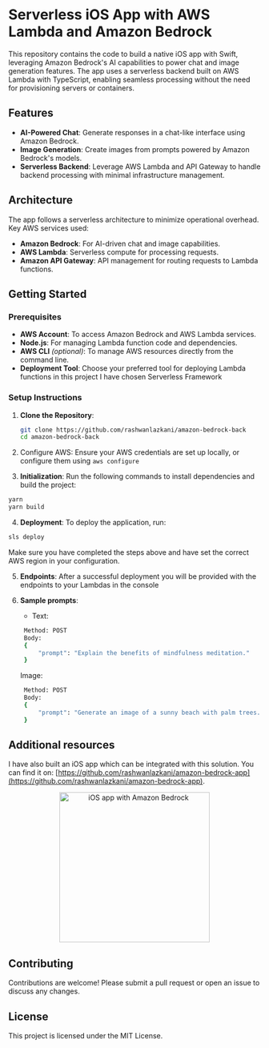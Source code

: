 # Serverless iOS App with AWS Lambda and Amazon Bedrock

This repository contains the code to build a native iOS app with Swift, leveraging Amazon Bedrock's AI capabilities to power chat and image generation features. The app uses a serverless backend built on AWS Lambda with TypeScript, enabling seamless processing without the need for provisioning servers or containers.

## Features

- **AI-Powered Chat**: Generate responses in a chat-like interface using Amazon Bedrock.
- **Image Generation**: Create images from prompts powered by Amazon Bedrock's models.
- **Serverless Backend**: Leverage AWS Lambda and API Gateway to handle backend processing with minimal infrastructure management.

## Architecture

The app follows a serverless architecture to minimize operational overhead. Key AWS services used:

- **Amazon Bedrock**: For AI-driven chat and image capabilities.
- **AWS Lambda**: Serverless compute for processing requests.
- **Amazon API Gateway**: API management for routing requests to Lambda functions.

## Getting Started

### Prerequisites

- **AWS Account**: To access Amazon Bedrock and AWS Lambda services.
- **Node.js**: For managing Lambda function code and dependencies.
- **AWS CLI** *(optional)*: To manage AWS resources directly from the command line.
- **Deployment Tool**: Choose your preferred tool for deploying Lambda functions in this project I have chosen Serverless Framework

### Setup Instructions

1. **Clone the Repository**:
   ```bash
   git clone https://github.com/rashwanlazkani/amazon-bedrock-back
   cd amazon-bedrock-back
   ```

2. Configure AWS: Ensure your AWS credentials are set up locally, or configure them using `aws configure`

3. **Initialization**: Run the following commands to install dependencies and build the project:
  ```bash
  yarn
  yarn build
  ```

4. **Deployment**: To deploy the application, run:
  ```bash
  sls deploy
  ````
  Make sure you have completed the steps above and have set the correct AWS region in your configuration.

5. **Endpoints**: After a successful deployment you will be provided with the endpoints to your Lambdas in the console

6. **Sample prompts**:
   * Text:
   ```bash
    Method: POST
    Body:
    {
        "prompt": "Explain the benefits of mindfulness meditation."
    }
   ```


   Image:
   ```bash
    Method: POST
    Body:
    {
        "prompt": "Generate an image of a sunny beach with palm trees."
    }
   ```

## Additional resources
I have also built an iOS app which can be integrated with this solution. You can find it on: [https://github.com/rashwanlazkani/amazon-bedrock-app](https://github.com/rashwanlazkani/amazon-bedrock-app).
<p align="center"><img width="300" alt="iOS app with Amazon Bedrock" src="https://github.com/user-attachments/assets/04b0ca49-d820-40a6-9e05-baac636171db"></p>


## Contributing
Contributions are welcome! Please submit a pull request or open an issue to discuss any changes.

## License
This project is licensed under the MIT License.
